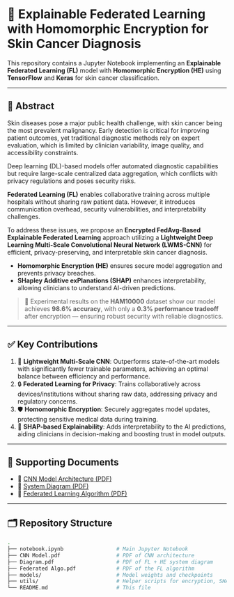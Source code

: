 # 🧠 Explainable Federated Learning with Homomorphic Encryption for Skin Cancer Diagnosis

This repository contains a Jupyter Notebook implementing an **Explainable Federated Learning (FL)** model with **Homomorphic Encryption (HE)** using **TensorFlow** and **Keras** for skin cancer classification.

---

## 📜 Abstract

Skin diseases pose a major public health challenge, with skin cancer being the most prevalent malignancy. Early detection is critical for improving patient outcomes, yet traditional diagnostic methods rely on expert evaluation, which is limited by clinician variability, image quality, and accessibility constraints.

Deep learning (DL)-based models offer automated diagnostic capabilities but require large-scale centralized data aggregation, which conflicts with privacy regulations and poses security risks.

**Federated Learning (FL)** enables collaborative training across multiple hospitals without sharing raw patient data. However, it introduces communication overhead, security vulnerabilities, and interpretability challenges.

To address these issues, we propose an **Encrypted FedAvg-Based Explainable Federated Learning** approach utilizing a **Lightweight Deep Learning Multi-Scale Convolutional Neural Network (LWMS-CNN)** for efficient, privacy-preserving, and interpretable skin cancer diagnosis.

- **Homomorphic Encryption (HE)** ensures secure model aggregation and prevents privacy breaches.
- **SHapley Additive exPlanations (SHAP)** enhances interpretability, allowing clinicians to understand AI-driven predictions.

> 🧪 Experimental results on the **HAM10000** dataset show our model achieves **98.6% accuracy**, with only a **0.3% performance tradeoff** after encryption — ensuring robust security with reliable diagnostics.

---

## ✅ Key Contributions

1. 🚀 **Lightweight Multi-Scale CNN**: Outperforms state-of-the-art models with significantly fewer trainable parameters, achieving an optimal balance between efficiency and performance.
2. 🔒 **Federated Learning for Privacy**: Trains collaboratively across devices/institutions without sharing raw data, addressing privacy and regulatory concerns.
3. 🛡️ **Homomorphic Encryption**: Securely aggregates model updates, protecting sensitive medical data during training.
4. 🧩 **SHAP-based Explainability**: Adds interpretability to the AI predictions, aiding clinicians in decision-making and boosting trust in model outputs.

---

## 📎 Supporting Documents

- 📄 [CNN Model Architecture (PDF)](https://github.com/asifhasan24/FL_Skin/blob/main/CNN%20Model.pdf)
- 📄 [System Diagram (PDF)](https://github.com/asifhasan24/FL_Skin/blob/main/Diagram.pdf)
- 📄 [Federated Learning Algorithm (PDF)](https://github.com/asifhasan24/FL_Skin/blob/main/Federated%20Algo.pdf)

---

## 🗂️ Repository Structure

```bash
.
├── notebook.ipynb                 # Main Jupyter Notebook
├── CNN Model.pdf                  # PDF of CNN architecture
├── Diagram.pdf                    # PDF of FL + HE system diagram
├── Federated Algo.pdf             # PDF of the FL algorithm
├── models/                        # Model weights and checkpoints
├── utils/                         # Helper scripts for encryption, SHAP, etc.
└── README.md                      # This file
